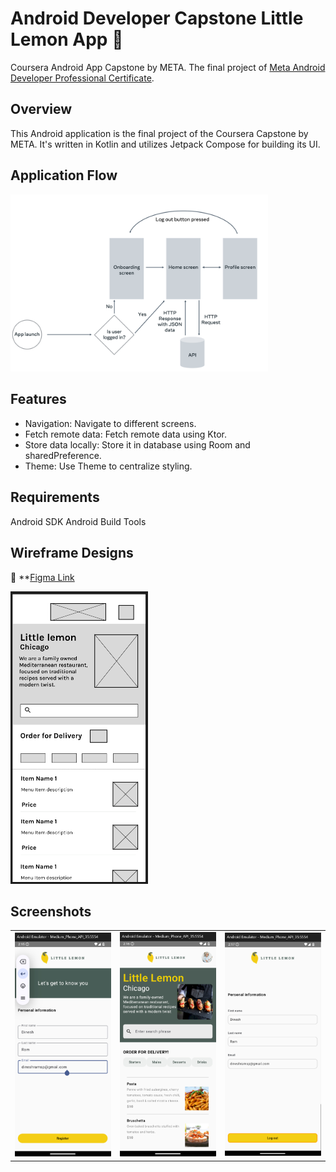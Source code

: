 # Android Developer Capstone Little Lemon App 📱
Coursera Android App Capstone by META. The final project of [Meta Android Developer Professional Certificate](https://www.coursera.org/professional-certificates/meta-android-developer).

## Overview
This Android application is the final project of the Coursera Capstone by META. It's written in Kotlin and utilizes Jetpack Compose for building its UI.

## Application Flow
<p>
  <img src="navigation_diagram.png" width="412">
</p>

## Features
- Navigation: Navigate to different screens.
- Fetch remote data: Fetch remote data using Ktor.
- Store data locally: Store it in database using Room and sharedPreference.
- Theme: Use Theme to centralize styling.

## Requirements
Android SDK
Android Build Tools

## Wireframe Designs
🔗 **[Figma Link](https://www.figma.com/design/3kEkgRCPhiUqvEvwAqGKUX/Little-Lemon-Menu-App-Prototype?node-id=0-1&t=TmwZAxXelm25R4xC-1)
<p>
  <img src="FigmaWireframeDesign.png" width="220">
</p>

## Screenshots
<table>
  <tr>
    <td><img src="OnBoardingScreen.png" width="228"></td>
    <td><img src="HomeScreen.png" width="228"></td>
    <td><img src="ProfileScreen.png" width="228"></td>
  </tr>
</table>

